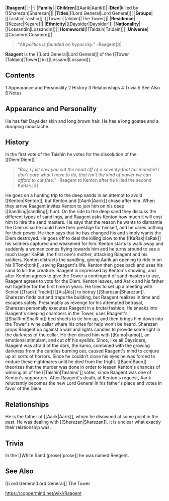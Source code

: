 |**Raagent**|
|-|-|
|**Family**|
|**Children**|[[Aarik\|Aarik]]|
|**Died**|killed by [[Sharezan\|Sharezan]]|
|**Titles**|[[Lord General\|Lord General]]|
|**Groups**|[[Taishin\|Taishin]], [[Tower (Taldain)\|The Tower]]|
|**Residence**|[[Kezare\|Kezare]]|
|**Ethnicity**|[[Daysider\|Daysider]]|
|**Nationality**|[[Lossandin\|Lossandin]]|
|**Homeworld**|[[Taldain\|Taldain]]|
|**Universe**|[[Cosmere\|Cosmere]]|

>“*All politics is founded on hypocrisy.*”
\-Raagent[3]


**Raagent** is the [[Lord General\|Lord General]] of the [[Tower (Taldain)\|Tower]] in [[Lossand\|Lossand]].

## Contents

1 Appearance and Personality
2 History
3 Relationships
4 Trivia
5 See Also
6 Notes


## Appearance and Personality
He has fair Daysider skin and long brown hair. He has a long goatee and a drooping moustache.

## History
In the first vote of the Taishin he votes for the dissolution of the [[Diem\|Diem]].

>“*Boy, I just saw you cut the head off of a seventy-foot tall monster! I don't care what I have to do, that isn't the kind of power we can afford to cut free.*”
\-Raagent to Kenton after he killed the second KaRak.[3]

He goes on a hunting trip to the deep sands in an attempt to avoid [[Kenton\|Kenton]], but Kenton and [[Aarik\|Aarik]] chase after him. When they arrive Raagent invites Kenton to join him on his deep [[Sandling\|sandling]] hunt. On the ride to the deep sand they discuss the different types of sandlings, and Raagent asks Kenton how much it will cost him to hire the sand masters. He says that the reason he wants to dismantle the Diem is so he could have their prestige for himself, and he cares nothing for their power. He then says that he has changed his and simply wants the Diem destroyed. He goes off to deal the killing blow to the [[KaRak\|KaRak]] his soldiers captured and weakened for him. Kenton starts to walk away and suddenly a woman comes flying towards him and he turns around to see a much larger KaRak, the first one's mother, attacking Raagent and his soldiers. Kenton distracts the sandling, giving Aarik an opening to ride in on his [[Tonk\|tonk]], saving Raagent's life. Kenton then goes back and uses his sand to kill the creature. Raagent is impressed by Kenton's showing, and after Kenton agrees to give the Tower a contingent of sand masters to use, Raagent agrees to vote for the Diem. Kenton leaves, and Aarik and his father eat together for the first time in years.
He tries to set up a meeting with Senior [[Trackt\|Trackt]] [[Ais\|Ais]] to betray [[Sharezan\|Sharezan]]. Sharezan finds out and traps the building, but Raagent realizes in time and escapes safely.
Presumably as revenge for his attempted betrayal, Sharezan personally executes Raagent in a brutal fashion. He sneaks into Raagent's sleeping chambers in the Tower, uses Raagent's [[ShalRim\|ShalRim]] bed sheets to tie him up, and then brings him down into the Tower's wine cellar where his cries for help won't be heard. Sharezan props Raagent up against a wall and lights candles to provide some light in the darkness of the cellar. He then dosed him with [[Kamo\|kamo]], an emotional stimulant, and cut off his eyelids. Since, like all Daysiders, Raagent was afraid of the dark, the kamo, combined with the growing darkness from the candles burning out, caused Raagent's mind to conjure up all sorts of horrors. Since he couldn't close his eyes he was forced to endure these nightmares until he died from the fright. [[Baon\|Baon]] theorizes that the murder was done in order to lessen Kenton's chances of winning all of the [[Taishin\|Taishins']] votes, since Raagent was one of Kenton's supporters.
After Raagent's death, at Kenton's request, Aarik reluctantly becomes the new Lord General in his father's place and votes in favor of the Diem.

## Relationships
He is the father of [[Aarik\|Aarik]], whom he disowned at some point in the past.
He was dealing with [[Sharezan\|Sharezan]]. It is unclear what exactly their relationship was.
## Trivia
In the [[White Sand (prose)\|prose]] he was named Reegent.
## See Also
[[Lord General\|Lord General]]
The Tower


https://coppermind.net/wiki/Raagent